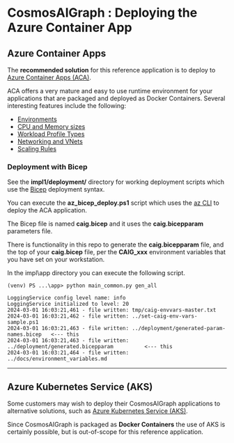 # CosmosAIGraph : Deploying the Azure Container App

## Azure Container Apps

The **recommended solution** for this reference application is to deploy to
[Azure Container Apps (ACA)](https://learn.microsoft.com/en-us/azure/container-apps/).

ACA offers a very mature and easy to use runtime environment for your applications
that are packaged and deployed as Docker Containers.  Several interesting features
include the following:

- [Environments](https://learn.microsoft.com/en-us/azure/container-apps/environment)
- [CPU and Memory sizes](https://learn.microsoft.com/en-us/azure/container-apps/containers)
- [Workload Profile Types](https://learn.microsoft.com/en-us/azure/container-apps/workload-profiles-overview#profile-types)
- [Networking and VNets](https://learn.microsoft.com/en-us/azure/container-apps/networking?tabs=workload-profiles-env%2Cazure-cli)
- [Scaling Rules](https://learn.microsoft.com/en-us/azure/container-apps/scale-app?pivots=azure-cli)

### Deployment with Bicep

See the **impl1/deployment/** directory for working deployment scripts which use the 
[Bicep](https://learn.microsoft.com/en-us/azure/azure-resource-manager/bicep/overview)
deployment syntax.

You can execute the **az_bicep_deploy.ps1** script which uses the
[az CLI](https://learn.microsoft.com/en-us/cli/azure/) to deploy
the ACA application. 

The Bicep file is named **caig.bicep** and it uses the **caig.bicepparam**
parameters file.

There is functionality in this repo to generate the **caig.bicepparam** file,
and the top of your **caig.bicep** file, per the **CAIG_xxx** environment variables
that you have set on your workstation.

In the impl\app directory you can execute the following script.

```
(venv) PS ...\app> python main_common.py gen_all

LoggingService config level name: info
LoggingService initialized to level: 20
2024-03-01 16:03:21,461 - file written: tmp/caig-envvars-master.txt
2024-03-01 16:03:21,462 - file written: ../set-caig-env-vars-sample.ps1
2024-03-01 16:03:21,463 - file written: ../deployment/generated-param-names.bicep   <--- this
2024-03-01 16:03:21,463 - file written: ../deployment/generated.bicepparam          <--- this
2024-03-01 16:03:21,464 - file written: ../docs/environment_variables.md
```

---

## Azure Kubernetes Service (AKS)

Some customers may wish to deploy their CosmosAIGraph applications to alternative solutions,
such as [Azure Kubernetes Service (AKS)](https://azure.microsoft.com/en-us/products/kubernetes-service).

Since CosmosAIGraph is packaged as **Docker Containers** the use of AKS is certainly
possible, but is out-of-scope for this reference application.
